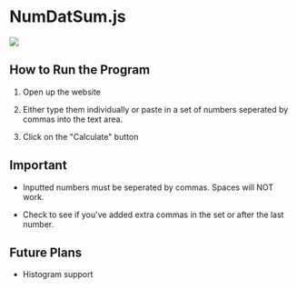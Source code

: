 # NumDatSum.js
<img src="pictHasher image.jpg" />

How to Run the Program
----------------------
1) Open up the website

2) Either type them individually or paste in a set of numbers seperated by commas into the text area.

3) Click on the "Calculate" button

Important
---------

- Inputted numbers must be seperated by commas. Spaces will NOT work.

- Check to see if you've added extra commas in the set or after the last number.

Future Plans
------------

- Histogram support

